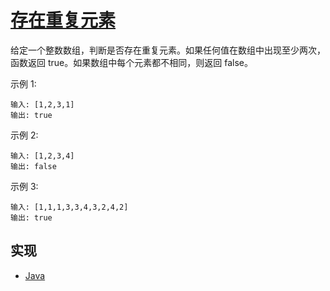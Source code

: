 # [存在重复元素](https://leetcode-cn.com/problems/contains-duplicate/)

给定一个整数数组，判断是否存在重复元素。如果任何值在数组中出现至少两次，函数返回 true。如果数组中每个元素都不相同，则返回 false。

示例 1:

```
输入: [1,2,3,1]
输出: true
```

示例 2:

```
输入: [1,2,3,4]
输出: false
```

示例 3:

```
输入: [1,1,1,3,3,4,3,2,4,2]
输出: true
```

## 实现

- [Java](https://github.com/pojozhang/playground/blob/master/solutions/java/src/main/java/playground/algorithm/ContainsDuplicate.java)
